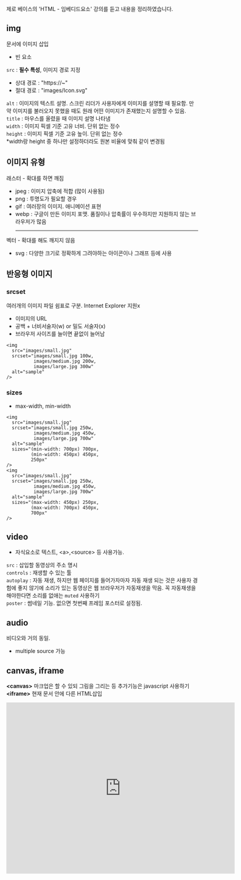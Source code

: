 제로 베이스의 'HTML - 임베디드요소' 강의를 듣고 내용을 정리하였습니다.
## img
문서에 이미지 삽입
- 빈 요소 <br />

`src` : <b>필수 특성</b>, 이미지 경로 지정
- 상대 경로 : "https://~"
- 절대 경로 : "images/Icon.svg"

`alt` : 이미지의 텍스트 설명. 스크린 리더가 사용자에게 이미지를 설명할 때 필요함. 만약 이미지를 불러오지 못했을 때도 원래 어떤 이미지가 존재했는지 설명할 수 있음. <br />
`title` : 마우스를 올렸을 때 이미지 설명 나타냄<br />
`width` : 이미지 픽셀 기준 고유 너비. 단위 없는 정수<br />
`height` : 이미지 픽셀 기준 고유 높이. 단위 없는 정수<br />
*width랑 height 중 하나만 설정하더라도 원본 비율에 맞춰 같이 변경됨

## 이미지 유형
래스터 - 확대를 하면 깨짐
- jpeg : 이미지 압축에 적합 (많이 사용됨)
- png :  투명도가 필요할 경우
- gif : 여러장의 이미지. 애니메이션 표현
- webp : 구글이 만든 이미지 포맷. 품질이나 압축률이 우수하지만 지원하지 않는 브라우저가 많음
  <hr />
벡터 - 확대를 해도 깨지지 않음
- svg : 다양한 크기로 정확하게 그려야하는 아이콘이나 그래프 등에 사용
## 반응형 이미지
### srcset
여러개의 이미지 파일 쉼표로 구분. Internet Explorer 지원x
- 이미지의 URL
- 공백 + 너비서술자(w) or 밀도 서술자(x)
- 브라우저 사이즈를 늘이면 끝없이 늘어남
```
<img
  src="images/small.jpg"
  srcset="images/small.jpg 100w,
          images/medium.jpg 200w, 
          images/large.jpg 300w"
  alt="sample"
/>
```
### sizes
- max-width, min-width
```
<img
  src="images/small.jpg"
  srcset="images/small.jpg 250w,
          images/medium.jpg 450w, 
          images/large.jpg 700w"
  alt="sample"
  sizes="(min-width: 700px) 700px,
         (min-width: 450px) 450px,
         250px"
/>
<img
  src="images/small.jpg"
  srcset="images/small.jpg 250w,
          images/medium.jpg 450w, 
          images/large.jpg 700w"
  alt="sample"
  sizes="(max-width: 450px) 250px,
         (max-width: 700px) 450px,
         700px"
/>
```
## video
- 자식요소로 텍스트, \<a>,\<source> 등 사용가능.

`src` : 삽입할 동영상의 주소 명시<br />
`controls` : 재생할 수 있는 툴<br />
`autoplay` : 자동 재생, 하지만 웹 페이지를 들어가자마자 자동 재생 되는 것은 사용자 경험에 좋지 않기에 소리가 있는 동영상은 웹 브라우저가 자동재생을 막음. 꼭 자동재생을 해야한다면 소리를 없애는 `muted` 사용하기<br />
`poster` : 썸네일 기능. 없으면 첫번째 프레임 포스터로 설정됨.

## audio
비디오와 거의 동일.
- multiple source 가능 

## canvas, iframe
**\<canvas>** 마크업은 할 수 있되 그림을 그리는 등 추가기능은 javascript 사용하기<br />
**\<iframe>** 현재 문서 안에 다른 HTML삽입
<iframe src="https://www.google.com/maps/embed?pb=!1m18!1m12!1m3!1d3163.744682126815!2d126.9868574145682!3d37.53751542980339!2m3!1f0!2f0!3f0!3m2!1i1024!2i768!4f13.1!3m3!1m2!1s0x357ca249029c7327%3A0x3f34d9a9d34be398!2z7ISc7Jq47Yq567OE7IucIOyaqeyCsOq1rCDsnbTtg5zsm5Drj5kg64W57IKs7Y-J64yA66GcNDbquLg!5e0!3m2!1sko!2skr!4v1630582540120!5m2!1sko!2skr" width="600" height="450" style="border:0;" allowfullscreen="" loading="lazy"></iframe>